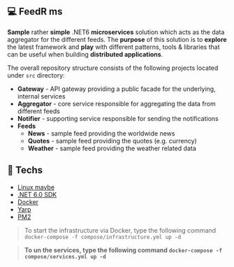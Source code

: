 ## 💻 FeedR ms
**Sample** rather **simple** .NET6 **microservices** solution which acts as the data aggregator for the different feeds.
The **purpose** of this solution is to **explore** the latest framework and **play** with different patterns, tools & libraries that can be useful when building **distributed applications**.

The overall repository structure consists of the following projects located under `src` directory:

- **Gateway** - API gateway providing a public facade for the underlying, internal services
- **Aggregator** - core service responsible for aggregating the data from different feeds
- **Notifier** - supporting service responsible for sending the notifications
- **Feeds**
  - **News** - sample feed providing the worldwide news
  - **Quotes** - sample feed providing the quotes (e.g. currency)
  - **Weather** - sample feed providing the weather related data

## 🚀 Techs

- [Linux maybe](https://ubuntu.com/)
- [.NET 6.0 SDK](https://dotnet.microsoft.com/download/dotnet/6.0)
- [Docker](https://docs.docker.com/get-docker)
- [Yarp](https://microsoft.github.io/reverse-proxy/index.html)
- [PM2](https://pm2.keymetrics.io/)

> To start the infrastructure via Docker, type the following command `docker-compose -f compose/infrastructure.yml up -d`

> **To un the services, type the following command `docker-compose -f compose/services.yml up -d`**
